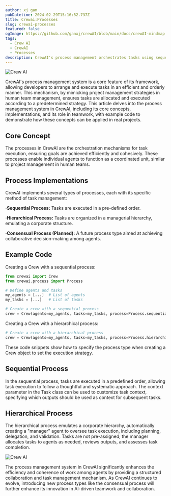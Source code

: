 ```yaml
---
author: xj gan
pubDatetime: 2024-02-29T15:16:52.737Z
title: Crewai:Processes
slug: crewai-processes
featured: false
ogImage: https://github.com/ganxj/crewAI/blob/main/docs/crewAI-mindmap.png
tags:
  - Crew AI
  - CrewAI
  - Processes
description: CrewAI's process management orchestrates tasks using sequential, hierarchical, and planned consensual processes, enhancing teamwork efficiency.
---
```


![Crew AI](@assets/images/crewai-processes1.jpg)

CrewAI's process management system is a core feature of its framework, allowing developers to arrange and execute tasks in an efficient and orderly manner. This mechanism, by mimicking project management strategies in human team management, ensures tasks are allocated and executed according to a predetermined strategy. This article delves into the process management system in CrewAI, including its core concepts, implementations, and its role in teamwork, with example code to demonstrate how these concepts can be applied in real projects.

## Core Concept

The processes in CrewAI are the orchestration mechanisms for task execution, ensuring goals are achieved efficiently and cohesively. These processes enable individual agents to function as a coordinated unit, similar to project management in human teams.

## Process Implementations

CrewAI implements several types of processes, each with its specific method of task management:

**·Sequential Process:** Tasks are executed in a pre-defined order.

**·Hierarchical Process:** Tasks are organized in a managerial hierarchy, emulating a corporate structure.

**·Consensual Process (Planned):** A future process type aimed at achieving collaborative decision-making among agents.

## Example Code

Creating a Crew with a sequential process:

```python
from crewai import Crew
from crewai.process import Process

# Define agents and tasks
my_agents = [...]  # List of agents
my_tasks = [...]   # List of tasks

# Create a crew with a sequential process
crew = Crew(agents=my_agents, tasks=my_tasks, process=Process.sequential)

```

Creating a Crew with a hierarchical process:

```python
# Create a crew with a hierarchical process
crew = Crew(agents=my_agents, tasks=my_tasks, process=Process.hierarchical)

```

These code snippets show how to specify the process type when creating a Crew object to set the execution strategy.

## Sequential Process

In the sequential process, tasks are executed in a predefined order, allowing task execution to follow a thoughtful and systematic approach. The context parameter in the Task class can be used to customize task context, specifying which outputs should be used as context for subsequent tasks.

## Hierarchical Process

The hierarchical process emulates a corporate hierarchy, automatically creating a "manager" agent to oversee task execution, including planning, delegation, and validation. Tasks are not pre-assigned; the manager allocates tasks to agents as needed, reviews outputs, and assesses task completion.

![Crew AI](@assets/images/crewai-processes2.jpg)

The process management system in CrewAI significantly enhances the efficiency and coherence of work among agents by providing a structured collaboration and task management mechanism. As CrewAI continues to evolve, introducing new process types like the consensual process will further enhance its innovation in AI-driven teamwork and collaboration.
